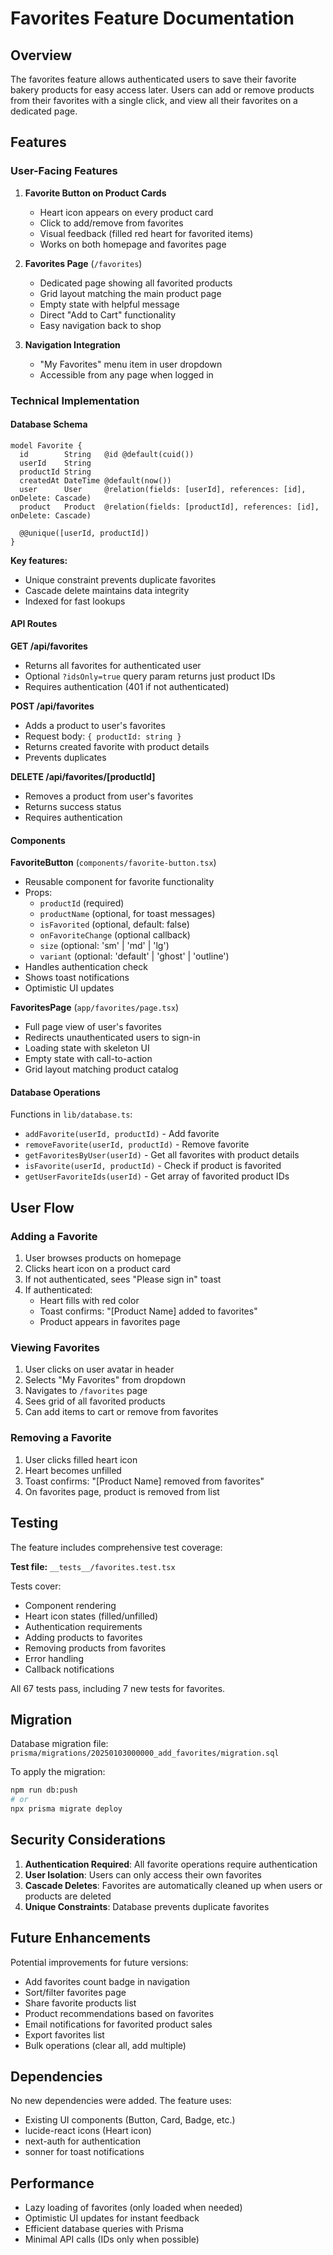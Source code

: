 # Favorites Feature Documentation

## Overview

The favorites feature allows authenticated users to save their favorite bakery products for easy access later. Users can add or remove products from their favorites with a single click, and view all their favorites on a dedicated page.

## Features

### User-Facing Features

1. **Favorite Button on Product Cards**
   - Heart icon appears on every product card
   - Click to add/remove from favorites
   - Visual feedback (filled red heart for favorited items)
   - Works on both homepage and favorites page

2. **Favorites Page** (`/favorites`)
   - Dedicated page showing all favorited products
   - Grid layout matching the main product page
   - Empty state with helpful message
   - Direct "Add to Cart" functionality
   - Easy navigation back to shop

3. **Navigation Integration**
   - "My Favorites" menu item in user dropdown
   - Accessible from any page when logged in

### Technical Implementation

#### Database Schema

```prisma
model Favorite {
  id        String   @id @default(cuid())
  userId    String
  productId String
  createdAt DateTime @default(now())
  user      User     @relation(fields: [userId], references: [id], onDelete: Cascade)
  product   Product  @relation(fields: [productId], references: [id], onDelete: Cascade)

  @@unique([userId, productId])
}
```

**Key features:**
- Unique constraint prevents duplicate favorites
- Cascade delete maintains data integrity
- Indexed for fast lookups

#### API Routes

**GET /api/favorites**
- Returns all favorites for authenticated user
- Optional `?idsOnly=true` query param returns just product IDs
- Requires authentication (401 if not authenticated)

**POST /api/favorites**
- Adds a product to user's favorites
- Request body: `{ productId: string }`
- Returns created favorite with product details
- Prevents duplicates

**DELETE /api/favorites/[productId]**
- Removes a product from user's favorites
- Returns success status
- Requires authentication

#### Components

**FavoriteButton** (`components/favorite-button.tsx`)
- Reusable component for favorite functionality
- Props:
  - `productId` (required)
  - `productName` (optional, for toast messages)
  - `isFavorited` (optional, default: false)
  - `onFavoriteChange` (optional callback)
  - `size` (optional: 'sm' | 'md' | 'lg')
  - `variant` (optional: 'default' | 'ghost' | 'outline')
- Handles authentication check
- Shows toast notifications
- Optimistic UI updates

**FavoritesPage** (`app/favorites/page.tsx`)
- Full page view of user's favorites
- Redirects unauthenticated users to sign-in
- Loading state with skeleton UI
- Empty state with call-to-action
- Grid layout matching product catalog

#### Database Operations

Functions in `lib/database.ts`:
- `addFavorite(userId, productId)` - Add favorite
- `removeFavorite(userId, productId)` - Remove favorite
- `getFavoritesByUser(userId)` - Get all favorites with product details
- `isFavorite(userId, productId)` - Check if product is favorited
- `getUserFavoriteIds(userId)` - Get array of favorited product IDs

## User Flow

### Adding a Favorite

1. User browses products on homepage
2. Clicks heart icon on a product card
3. If not authenticated, sees "Please sign in" toast
4. If authenticated:
   - Heart fills with red color
   - Toast confirms: "[Product Name] added to favorites"
   - Product appears in favorites page

### Viewing Favorites

1. User clicks on user avatar in header
2. Selects "My Favorites" from dropdown
3. Navigates to `/favorites` page
4. Sees grid of all favorited products
5. Can add items to cart or remove from favorites

### Removing a Favorite

1. User clicks filled heart icon
2. Heart becomes unfilled
3. Toast confirms: "[Product Name] removed from favorites"
4. On favorites page, product is removed from list

## Testing

The feature includes comprehensive test coverage:

**Test file:** `__tests__/favorites.test.tsx`

Tests cover:
- Component rendering
- Heart icon states (filled/unfilled)
- Authentication requirements
- Adding products to favorites
- Removing products from favorites
- Error handling
- Callback notifications

All 67 tests pass, including 7 new tests for favorites.

## Migration

Database migration file: `prisma/migrations/20250103000000_add_favorites/migration.sql`

To apply the migration:
```bash
npm run db:push
# or
npx prisma migrate deploy
```

## Security Considerations

1. **Authentication Required**: All favorite operations require authentication
2. **User Isolation**: Users can only access their own favorites
3. **Cascade Deletes**: Favorites are automatically cleaned up when users or products are deleted
4. **Unique Constraints**: Database prevents duplicate favorites

## Future Enhancements

Potential improvements for future versions:
- Add favorites count badge in navigation
- Sort/filter favorites page
- Share favorite products list
- Product recommendations based on favorites
- Email notifications for favorited product sales
- Export favorites list
- Bulk operations (clear all, add multiple)

## Dependencies

No new dependencies were added. The feature uses:
- Existing UI components (Button, Card, Badge, etc.)
- lucide-react icons (Heart icon)
- next-auth for authentication
- sonner for toast notifications

## Performance

- Lazy loading of favorites (only loaded when needed)
- Optimistic UI updates for instant feedback
- Efficient database queries with Prisma
- Minimal API calls (IDs only when possible)
